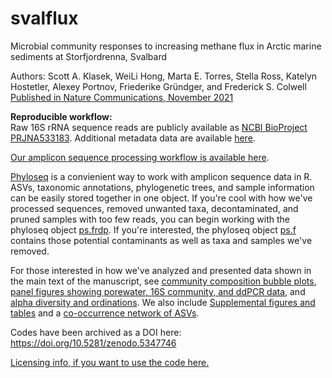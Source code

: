 # svalflux
Microbial community responses to increasing methane flux in Arctic marine sediments at Storfjordrenna, Svalbard    

Authors: Scott A. Klasek, WeiLi Hong, Marta E. Torres, Stella Ross, Katelyn Hostetler, Alexey Portnov, Friederike Gründger, and Frederick S. Colwell    
[Published in Nature Communications, November 2021](https://www.nature.com/articles/s41467-021-26549-5)   

**Reproducible workflow:**    
Raw 16S rRNA sequence reads are publicly available as [NCBI BioProject PRJNA533183](https://www.ncbi.nlm.nih.gov/bioproject/?term=PRJNA533183). Additional metadata data are available [here](https://github.com/sklasek/svalflux/tree/master/data).   

[Our amplicon sequence processing workflow is available here](https://github.com/sklasek/svalflux/blob/master/markdowns/1_sequence_processing.md).   

[Phyloseq](https://joey711.github.io/phyloseq/) is a convienient way to work with amplicon sequence data in R. ASVs, taxonomic annotations, phylogenetic trees, and sample information can be easily stored together in one object. If you're cool with how we've processed sequences, removed unwanted taxa, decontaminated, and pruned samples with too few reads, you can begin working with the phyloseq object [ps.frdp](https://github.com/sklasek/svalflux/blob/master/data/ps.frdp). If you're interested, the phyloseq object [ps.f](https://github.com/sklasek/svalflux/blob/master/data/ps.f) contains those potential contaminants as well as taxa and samples we've removed.  

For those interested in how we've analyzed and presented data shown in the main text of the manuscript, see [community composition bubble plots](https://github.com/sklasek/svalflux/blob/master/markdowns/2_bubble_plots.md), [panel figures showing porewater, 16S community, and ddPCR data](https://github.com/sklasek/svalflux/blob/master/markdowns/3_core_info_and_panel_figures.md), and [alpha diversity and ordinations](https://github.com/sklasek/svalflux/blob/master/markdowns/4_community_analysis.md). We also include [Supplemental figures and tables](https://github.com/sklasek/svalflux/blob/master/markdowns/6_supplemental_figures.md) and a [co-occurrence network of ASVs](https://github.com/sklasek/svalflux/blob/master/markdowns/7_network.md). 

Codes have been archived as a DOI here: https://doi.org/10.5281/zenodo.5347746

[Licensing info, if you want to use the code here.](https://github.com/sklasek/svalflux/blob/master/markdowns/mit_license.md)